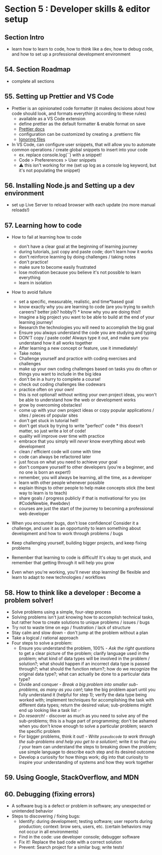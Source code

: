 # Section 5 : Developer skills & editor setup

## Section Intro
* learn how to learn to code, how to think like a dev, how to debug code, and how to set up a professional development environment

## 54. Section Roadmap
* complete all sections

## 55. Setting up Prettier and VS Code
* Prettier is an opinionated code formatter (it makes decisions about how code should look, and formats everything according to these rules)
  * available as a VS Code extension
  * define prettier as the default formatter & enable format on save
  * [Prettier docs](https://prettier.io/docs/en/index.html)
  * configuration can be customized by creating a .prettierrc file
  * [Ignoring files](https://prettier.io/docs/en/ignore.html#markdown)
* In VS Code, can configure user snippets, that will allow you to automate common operations / create global snippets to insert into your code
  * ex. replace console.log(``) with a snippet!
  * Code > Prefererences > User snippets
  * ⚠️ this isn't working for me (set up log as a console log keyword, but it's not populating the snippet)

## 56. Installing Node.js and Setting up a dev environment
* set up Live Server to reload browser with each update (no more manual reloads!)

## 57. Learning how to code
* How to fail at learning how to code
  * don't have a clear goal at the beginning of learning journey
  * during tutorials, just copy and paste code; don't learn how it works
  * don't reinforce learning by doing challenges / taking notes
  * don't practice!
  * make sure to become easily frustrated
  * lose motivation because you believe it's not possible to learn everything
  * learn in isolation

* How to avoid failure
  * set a specific, measurable, realistic, and time\*based goal
  * know exactly why you are learning to code (are you trying to switch careers? better job? hobby?) \* know why you are doing this!!
  * Imagine a big project you want to be able to build at the end of your learning journey!
  * Research the technologies you will need to accomplish the big goal
  * Ensure you always understand the code you are studying and typing
  * DON'T copy / paste code! Always type it out, and make sure you understand how it all works together
  * After learning a new concept or feature, use it immediately!
  * Take notes
  * Challenge yourself and practice with coding exercises and challenges
  * make up your own coding challenges based on tasks you do often or things you want to include in the big idea
  * don't be in a hurry to complete a course!
  * check out coding challenges like codewars
  * practice often on your own!
  * this is not optional! without writing your own project ideas, you won't be able to understand how the web or development works
  * grow by overcoming obstacles!
  * come up with your own project ideas or copy popular applications / sites / pieces of popular sites
  * don't get stuck in tutorial hell!
  * don't get stuck by trying to write "perfect" code \* this doesn't matter, so just write a lot of code!
  * quality will improve over time with practice
  * embrace that you simply will _never_ know everything about web development
  * clean / efficient code will come with time
  * code can always be refactored later
  * just focus on what you need to achieve your goal
  * don't compare yourself to other developers (you're a beginner, and no one is born an expert!)
  * remember, you will always be learning, all the time, as a developer
  * learn with other people whenever possible
  * explain things to other people to help make concepts stick (the best way to learn is to teach)
  * share goals / progress publicly if that is motivational for you (ex #CodeNewbie, #webdev)
  * courses are just the start of the journey to becoming a professional web developer
* When you encounter bugs, don't lose confidence! Consider it a challenge, and use it as an opportunity to learn something about development and how to work through problems / bugs
* Keep challenging yourself, building bigger projects, and keep fixing problems
* Remember that learning to code is difficult! It's okay to get stuck, and remember that getting through it will help you grow
* Even when you're working, you'll never stop learning! Be flexible and learn to adapt to new technologies / workflows

## 58. How to think like a developer : Become a problem solver!
* Solve problems using a simple, four-step process
* Solving problems isn't just knowing how to accomplish technical tasks, but rather how to create solutions to unique problems / issues / bugs
* Try not to waste time on ego / frustration / lack of structure 
* Stay calm and slow down - don't jump at the problem without a plan
* Take a logical / rational approach
* Four steps to solve a problem:
  * Ensure you understand the problem, 100% - *Ask the right questions* to get a clear picture of the problem; clarify language used in the problem; what kind of data types will be involved in the problem / solution?; what should happen if an incorrect data type is passed through?; what should the function return?; how do we recognize the original data type?; what can actually be done to a particular data type?
  * Divide and conquer - *Break a big problem into smaller sub-problems, as many as you can!*; take the big problem apart until you fully understand it (helpful for step 1); verify the data type being worked with; implement techniques for accomplishing the task with different data types; return the desired value; sub-problems might end up looking like a task list ✅
  * *Do research!* - discover as much as you need to solve any of the sub-problems; this is a huge part of programming; don't be ashamed when you don't know enough to solve a particular problem; search the specific problem
  * For bigger problems, think it out! - *Write `pseudocode` to work through the sub-problems and help you get to a solution!*; write it so that you / your team can understand the steps to breaking down the problem; use simple language to describe each step and its desired outcome
  * Develop a curiosity for how things work; dig into that curiosity to inspire your understanding of systems and how they work together

## 59. Using Google, StackOverflow, and MDN

## 60. Debugging (fixing errors)
* A software bug is a defect or problem in software; any unexpected or unintended behavior
* Steps to discovering / fixing bugs:
  * Identify: during development; testing software; user reports during production; context: brow sers, users, etc. (certain behaviors may not occur in all environments)
  * Find in the code: use developer console; debugger software
  * Fix it!: Replace the bad code with a correct solution
  * Prevent: Search project for a similar bug; write tests!